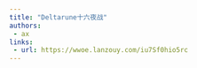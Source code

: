 ```yaml
---
title: "Deltarune十六夜战"
authors:
 - ax
links:
 - url: https://wwoe.lanzouy.com/iu7Sf0hio5rc
---
```

